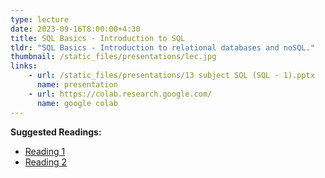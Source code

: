 ```yaml
---
type: lecture
date: 2023-09-16T8:00:00+4:30
title: SQL Basics - Introduction to SQL
tldr: "SQL Basics - Introduction to relational databases and noSQL."
thumbnail: /static_files/presentations/lec.jpg
links: 
    - url: /static_files/presentations/13 subject SQL (SQL - 1).pptx
      name: presentation
    - url: https://colab.research.google.com/
      name: google colab
---
```

**Suggested Readings:**
- [Reading 1](http://example.com)
- [Reading 2](http://example.com)
